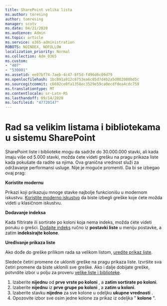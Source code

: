 ```yaml
---
title: SharePoint velika lista
ms.author: toresing
author: tomresing
manager: scotv
ms.date: 04/21/2020
ms.audience: Admin
ms.topic: article
ms.service: o365-administration
ROBOTS: NOINDEX, NOFOLLOW
localization_priority: Normal
ms.collection: Adm_O365
ms.custom:
- "407"
- "530001"
ms.assetid: ee07bf74-7aeb-4c47-8f5d-f496d6c09d79
ms.openlocfilehash: 1bc891a912c6753ea6c85d7d4b2a5d802080bd5c
ms.sourcegitcommit: c6692ce0fa1358ec3529e59ca0ecdfdea4cdc759
ms.translationtype: MT
ms.contentlocale: sr-Latn-RS
ms.lasthandoff: 09/14/2020
ms.locfileid: "47720147"
---
```

# <a name="work-with-large-lists-and-libraries-in-sharepoint"></a>Rad sa velikim listama i bibliotekama u sistemu SharePoint

SharePoint liste i biblioteke mogu da sadrže do 30.000.000 stavki, ali kada imaju više od 5.000 stavki, možda ćete videti grešku na pragu prikaza liste kada pokušate da radite sa njima. Ova granična vrednost služi za održavanje performansi usluge. Nije je moguće promeniti. Da bi se izbegao ovaj prag:

**Koristite modernu**

Prikazi koji prikazuju mnoge stavke najbolje funkcionišu u modernom iskustvu. [Koristite moderno iskustvo](https://support.office.com/article/66dac24b-4177-4775-bf50-3d267318caa9) da biste izbegli greške koje ćete možda videti u klasičnom iskustvu.

**Dodavanje indeksa**

Kada filtrirate ili sortirate po koloni koja nema indeks, možda ćete videti poruku o grešci. [Dodajte indeks](https://support.office.com/article/f3f00554-b7dc-44d1-a2ed-d477eac463b0) ručno iz **postavki liste** u meniju postavke, a zatim **indeksirajte kolone**.

**Uređivanje prikaza liste**

Ako dođe do greške prilikom rada sa velikom listom, [uredite prikaz liste](https://support.office.com/article/15916903-e79a-423f-b4e2-02d37e1ff372).

Sledeće četiri promene će ukloniti greške na pragu prikaza liste. Izvršite sva četiri promene da biste uklonili sve greške. Ako i dalje dobijate greške, potvrdite izbor u polju za proveru [velike liste i biblioteke](https://support.office.com/article/B8588DAE-9387-48C2-9248-C24122F07C59).

1. Izaberite **nijednu** od **prve vrste po koloni** , a **zatim sortirate po koloni**.
2. Izaberite **nijednu** iz **prve grupe po koloni** , a **zatim u koloni**.
3. Izaberite stavku **nijedno** za sve kolone u odeljku **ukupne vrednosti** .
4. Opozovite izbor sve osim jedne kolone za prikaz iz odeljka " **kolone** ".


